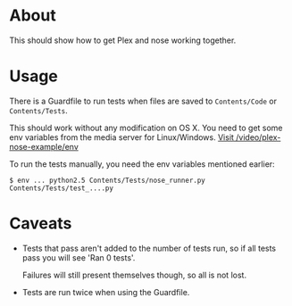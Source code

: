 About
=====

This should show how to get Plex and nose working together.

Usage
=====

There is a Guardfile to run tests when files are saved to `Contents/Code` or `Contents/Tests`.

This should work without any modification on OS X. You need to get some env variables from the media server for Linux/Windows. [Visit /video/plex-nose-example/env](http://localhost:32400/video/plex-nose-example/env)

To run the tests manually, you need the env variables mentioned earlier:

    $ env ... python2.5 Contents/Tests/nose_runner.py Contents/Tests/test_....py

Caveats
=======

* Tests that pass aren't added to the number of tests run, so if all tests pass you will see 'Ran 0 tests'.

  Failures will still present themselves though, so all is not lost.
* Tests are run twice when using the Guardfile.
